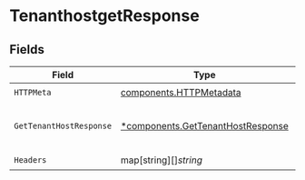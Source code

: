 # TenanthostgetResponse


## Fields

| Field                                                                                 | Type                                                                                  | Required                                                                              | Description                                                                           |
| ------------------------------------------------------------------------------------- | ------------------------------------------------------------------------------------- | ------------------------------------------------------------------------------------- | ------------------------------------------------------------------------------------- |
| `HTTPMeta`                                                                            | [components.HTTPMetadata](../../models/components/httpmetadata.md)                    | :heavy_check_mark:                                                                    | N/A                                                                                   |
| `GetTenantHostResponse`                                                               | [*components.GetTenantHostResponse](../../models/components/gettenanthostresponse.md) | :heavy_minus_sign:                                                                    | Got Tenant's Host successfully                                                        |
| `Headers`                                                                             | map[string][]*string*                                                                 | :heavy_check_mark:                                                                    | N/A                                                                                   |
